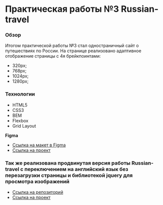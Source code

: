 # Практическая работы №3 Russian-travel

### Обзор
Итогом практической работы №3 стал одностраничный сайт о путешествиях по России.
На странице реализовано адаптивное отображение страницы с 4я брейкпоинтами:
* 320px;
* 768px;
* 1024px;
* 1280px;



### Технологии
* HTML5
* CSS3
* BEM
* Flexbox
* Grid Layout


**Figma**

* [Ссылка на макет в Figma](https://www.figma.com/file/5S2WSbEFL6awjVWJ0NWL8Q/Sprint-3_-Russia-_-desktop-mobile?node-id=28503%3A0)
* [Ссылка на проект](https://wizzyjj.github.io/russian-travel/)













### Так же реализована продвинутая версия работы Russian-travel с переключением на английский язык без перезагрузки страницы и библиотекой jquery для просмотра изображений

* [Ссылка на репозиторий](https://github.com/wizzyjj/russian_travel_en_ru_jquery)
* [Ссылка на проект](https://wizzyjj.github.io/russian-travel/)


